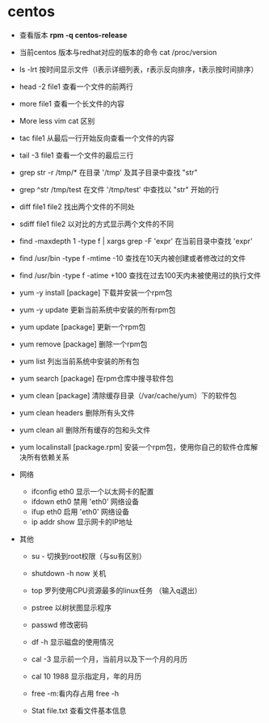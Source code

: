 # centos

* 查看版本  **rpm -q centos-release**

* 当前centos 版本与redhat对应的版本的命令 cat /proc/version

*  ls -lrt                按时间显示文件（l表示详细列表，r表示反向排序，t表示按时间排序）

* head -2 file1           查看一个文件的前两行 

* more file1             查看一个长文件的内容

* More  less vim  cat 区别

* tac file1               从最后一行开始反向查看一个文件的内容

* tail -3 file1            查看一个文件的最后三行

* grep str -r /tmp/*       在目录 '/tmp' 及其子目录中查找 "str"

* grep ^str /tmp/test      在文件 '/tmp/test' 中查找以 "str" 开始的行

* diff file1 file2           找出两个文件的不同处

*  sdiff file1 file2          以对比的方式显示两个文件的不同

* find -maxdepth 1 -type f | xargs grep -F 'expr'  在当前目录中查找 'expr'

* find /usr/bin -type f -mtime -10               查找在10天内被创建或者修改过的文件

*  find /usr/bin -type f -atime +100             查找在过去100天内未被使用过的执行文件

* yum -y install [package]       下载并安装一个rpm包

* yum -y update               更新当前系统中安装的所有rpm包

* yum update [package]          更新一个rpm包

* yum remove [package]         删除一个rpm包

* yum list                       列出当前系统中安装的所有包

* yum search [package]         在rpm仓库中搜寻软件包

*  yum clean [package]           清除缓存目录（/var/cache/yum）下的软件包

* yum clean headers             删除所有头文件

* yum clean all                   删除所有缓存的包和头文件

* yum localinstall [package.rpm]   安装一个rpm包，使用你自己的软件仓库解决所有依赖关系

* 网络

  * ifconfig eth0                                    显示一个以太网卡的配置
  * ifdown eth0                                    禁用 'eth0' 网络设备
  * ifup eth0                                       启用 'eth0' 网络设备
  * ip addr show                                   显示网卡的IP地址

* 其他

  * su -                 切换到root权限（与su有区别）

  * shutdown -h now      关机

  * top                  罗列使用CPU资源最多的linux任务 （输入q退出）

  *  pstree               以树状图显示程序

  * passwd             修改密码

  *  df -h                显示磁盘的使用情况

  * cal -3               显示前一个月，当前月以及下一个月的月历

  * cal 10 1988          显示指定月，年的月历

  * free -m:看内存占用   free -h

  * Stat  file.txt  查看文件基本信息

    








